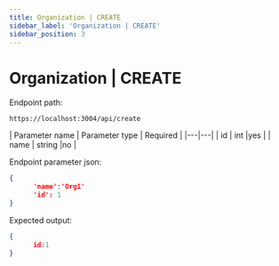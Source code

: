 ```yaml
---
title: Organization | CREATE
sidebar_label: 'Organization | CREATE'
sidebar_position: 3
---
```


# Organization | CREATE

Endpoint path:
```curl
https://localhost:3004/api/create
```

| Parameter name | Parameter type  | Required  |
|---|---|
| id  | int |yes |
| name  | string |no |


Endpoint parameter json:
```json
{
      'name':'Org1'
      'id': 1
}
```

Expected output:
```json
{
      id:1
}
```

